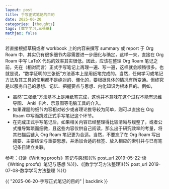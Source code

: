 ```yaml
---
layout: post
title: 手写正式笔记的目的
date: 2025-06-20
categories: [thoughts]
tags: [数学学习,三张纸]
mathjax: false
---
```


若直接根据草稿或者 workbook 上的内容来撰写 summary 或 report 于 Org Roam 中，其实仍有很多细节内容需要进一步细化与确定，这样一来，直接在 Org Roam 中写 LaTeX 代码的效率其实很低。因此，应该在整理 Org Roam 笔记之前，先在（相对而言）正式手写笔记上再理一遍、写一遍，这样就会顺畅很多。也就是说，“数学证明的三张纸”方法基本上是用纸笔完成的。当然，任何学习或笔记方法及其工具的使用都不是绝对的、僵化的，要根据具体的情况有所变通。但终究是以服务自己的思想、记忆、把握要点与思想、内化知识为根本目的。例如，
-   虽然“三张纸”方法基本上是用纸笔完成，这也并不意味在这个过程不能有思维导图、 Anki 卡片、示意图等电脑工具的介入。
-   如果课题的细节内容相对较少或者理论推导较为简单，则可以直接在 Org Roam 中写而跳过正式手写笔记这个环节。
-   在完成正式手写笔记后，如果相关内容已经整理得比较清晰与规整了，或者公式推导繁琐而细微，且这些内容仅供自己阅读，那么出于研究效率的考量，将其扫描后链入 Org Roam 笔记更为合适。当然，不要忘了在 Org Roam 写出摘要、主要结论与重要思想，并添加合适的标签、放入相应的索引并与已有笔记条目建立关联。

参考：《[读《Writing proofs》笔记与感想]({% post_url 2019-05-22-读《Writing proofs》笔记与感想 %})》、《[数学学习方法整理]({% post_url 2019-07-08-数学学习方法整理 %})》

{{ "2025-06-20-手写正式笔记的目的" | backlink }}

